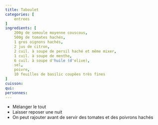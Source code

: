 ```yaml
---
title: Taboulet
categories: [
    entrees
]
ingredients: [
    200g de semoule moyenne couscous,
    500g de tomates hachés,
    1 gros oignons hachés,
    2 jus de citron,
    2 cuil. à soupe de persil haché et même mixer,
    1 cuil. à soupe de menthe,
    6 cuil. à soupe d'huile (d'olive),
    sel,
    poivre,
    10 feuilles de basilic coupées très fines
]
cuisson: 
qui: 
personnes: 
---
```


* Mélanger le tout
* Laisser reposer une nuit
* On peut rajouter avant de servir des tomates et des poivrons hachés